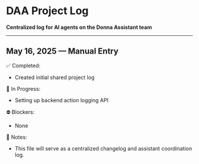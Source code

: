 # DAA Project Log

**Centralized log for AI agents on the Donna Assistant team**

---

## May 16, 2025 — Manual Entry

✅ Completed:
- Created initial shared project log

🔄 In Progress:
- Setting up backend action logging API

⛔️ Blockers:
- None

📌 Notes:
- This file will serve as a centralized changelog and assistant coordination log.
